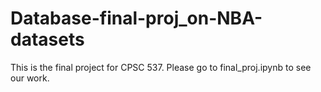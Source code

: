 # Database-final-proj_on-NBA-datasets

This is the final project for CPSC 537. Please go to final_proj.ipynb to see our work.
